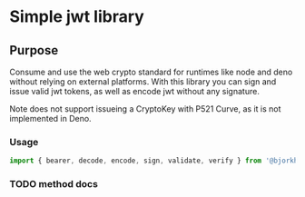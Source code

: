 # Simple jwt library

## Purpose

Consume and use the web crypto standard for runtimes like node and deno without
relying on external platforms. With this library you can sign and issue valid
jwt tokens, as well as encode jwt without any signature.

Note does not support issueing a CryptoKey with P521 Curve, as it is not
implemented in Deno.

### Usage

```typescript
import { bearer, decode, encode, sign, validate, verify } from '@bjorkhaug/sjwt'
```

### TODO method docs
